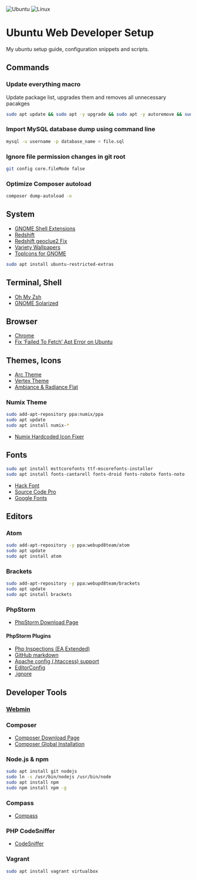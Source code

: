 ![Ubuntu](http://i.imgur.com/YcPevAu.jpg)
![Linux](http://i.imgur.com/y7tCjqG.jpg)

# Ubuntu Web Developer Setup

My ubuntu setup guide, configuration snippets and scripts.

## Commands

### Update everything macro

Update package list, upgrades them and removes all unnecessary pacakges

``` bash
sudo apt update && sudo apt -y upgrade && sudo apt -y autoremove && sudo apt autoclean && sudo apt -y dist-upgrade 
```

### Import MySQL database dump using command line

``` bash
mysql -u username -p database_name < file.sql
```

### Ignore file permission changes in git root

``` bash
git config core.fileMode false
```

### Optimize Composer autoload

``` bash
composer dump-autoload -o
```

## System

- [GNOME Shell Extensions](https://extensions.gnome.org/)
- [Redshift](https://github.com/jonls/redshift)
- [Redshift geoclue2 Fix](https://github.com/jonls/redshift/issues/158)
- [Variety Wallpapers](http://peterlevi.com/variety/how-to-install/)
- [TopIcons for GNOME](https://extensions.gnome.org/extension/1031/topicons/)

``` bash
sudo apt install ubuntu-restricted-extras
```

## Terminal, Shell

- [Oh My Zsh](https://github.com/robbyrussell/oh-my-zsh)
- [GNOME Solarized](https://github.com/Anthony25/gnome-terminal-colors-solarized)

## Browser

- [Chrome](http://www.ubuntuupdates.org/ppa/google_chrome?dist=stable)
- [Fix ‘Failed To Fetch’ Apt Error on Ubuntu](http://www.omgubuntu.co.uk/2016/03/fix-failed-to-fetch-google-chrome-apt-error-ubuntu)

## Themes, Icons

- [Arc Theme](https://github.com/horst3180/Arc-theme)
- [Vertex Theme](https://github.com/horst3180/vertex-theme)
- [Ambiance & Radiance Flat](http://www.ravefinity.com/p/download-ambiance-radiance-flat-colors.html)

### Numix Theme

``` bash
sudo add-apt-repository ppa:numix/ppa
sudo apt update
sudo apt install numix-*
```

- [Numix Hardcoded Icon Fixer](https://github.com/Foggalong/hardcode-fixer)


## Fonts

``` bash
sudo apt install msttcorefonts ttf-mscorefonts-installer
sudo apt install fonts-cantarell fonts-droid fonts-roboto fonts-noto
```
- [Hack Font](http://sourcefoundry.org/hack/)
- [Source Code Pro](http://askubuntu.com/questions/193072/how-to-use-the-new-adobe-source-code-pro-font)
- [Google Fonts](https://www.google.com/fonts)

## Editors

### Atom

``` bash
sudo add-apt-repository -y ppa:webupd8team/atom
sudo apt update
sudo apt install atom
```

### Brackets

``` bash
sudo add-apt-repository -y ppa:webupd8team/brackets
sudo apt update
sudo apt install brackets
```

### PhpStorm

- [PhpStorm Download Page](https://www.jetbrains.com/phpstorm/)

#### PhpStorm Plugins

- [Php Inspections (EA Extended)](https://plugins.jetbrains.com/plugin/7622?pr=idea)
- [GitHub markdown](https://plugins.jetbrains.com/search/index?pr=idea&search=Gfm)
- [Apache config (.htaccess) support](https://plugins.jetbrains.com/plugin/6834?pr=idea)
- [EditorConfig](https://plugins.jetbrains.com/plugin/7294?pr=idea)
- [.ignore](https://plugins.jetbrains.com/plugin/7495?pr=idea)

## Developer Tools

### [Webmin](http://www.webmin.com/)

### Composer

- [Composer Download Page](https://getcomposer.org/download/)
- [Composer Global Installation](https://getcomposer.org/doc/00-intro.md#globally)

### Node.js & npm

``` bash
sudo apt install git nodejs
sudo ln -s /usr/bin/nodejs /usr/bin/node
sudo apt install npm
sudo npm install npm -g
```

### Compass

- [Compass](http://compass-style.org/install)

### PHP CodeSniffer

- [CodeSniffer](https://github.com/squizlabs/PHP_CodeSniffer)

### Vagrant

``` bash
sudo apt install vagrant virtualbox
```
